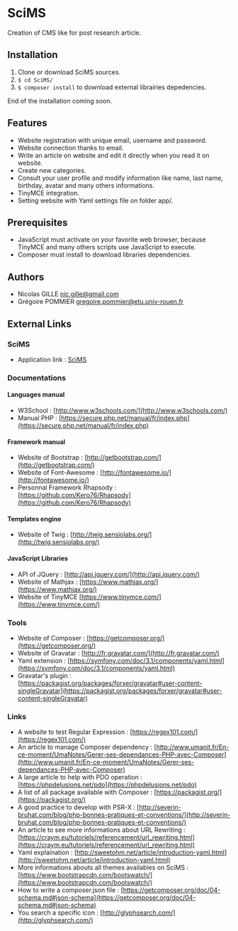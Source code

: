# SciMS
Creation of CMS like for post research article.

## Installation
1. Clone or download SciMS sources.
2. `$ cd SciMS/`
3. `$ composer install` to download external librairies depedencies.

End of the installation coming soon.

## Features
* Website registration with unique email, username and password.
* Website connection thanks to email.
* Write an article on website and edit it directly when you read it on website.
* Create new categories.
* Consult your user profile and modify information like name, last name, birthday, avatar and many others informations.
* TinyMCE integration.
* Setting website with Yaml settings file on folder app/.

## Prerequisites
* JavaScript must activate on your favorite web browser, because TinyMCE and many others scripts use JavaScript to execute.
* Composer must install to download libraries dependencies.

## Authors
* Nicolas GILLE <nic.gille@gmail.com>
* Grégoire POMMIER <gregoire.pommier@etu.univ-rouen.fr>


## External Links
### SciMS
* Application link : [SciMS](http://scims.nicolas-gille.fr/web/index.php)

### Documentations
#### Languages manual
* W3School : [http://www.w3schools.com/](http://www.w3schools.com/)
* Manual PHP : [https://secure.php.net/manual/fr/index.php](https://secure.php.net/manual/fr/index.php)

#### Framework manual
* Website of Bootstrap : [http://getbootstrap.com/](http://getbootstrap.com/)
* Website of Font-Awesome : [http://fontawesome.io/](http://fontawesome.io/)
* Personnal Framework Rhapsody : [https://github.com/Kero76/Rhapsody](https://github.com/Kero76/Rhapsody)

#### Templates engine
* Website of Twig : [http://twig.sensiolabs.org/](http://twig.sensiolabs.org/)

#### JavaScript Libraries
* API of JQuery : [http://api.jquery.com/](http://api.jquery.com/)
* Website of Mathjax : [https://www.mathjax.org/](https://www.mathjax.org/)
* Website of TinyMCE [https://www.tinymce.com/](https://www.tinymce.com/)

### Tools
* Website of Composer : [https://getcomposer.org/](https://getcomposer.org/)
* Website of Gravatar : [http://fr.gravatar.com/](http://fr.gravatar.com/)
* Yaml extension : [https://symfony.com/doc/3.1/components/yaml.html](https://symfony.com/doc/3.1/components/yaml.html)
* Gravatar's plugin : [https://packagist.org/packages/forxer/gravatar#user-content-singleGravatar](https://packagist.org/packages/forxer/gravatar#user-content-singleGravatar)

### Links
* A website to test Regular Expression : [https://regex101.com/](https://regex101.com/)
* An article to manage Composer dependency : [http://www.umanit.fr/En-ce-moment/UmaNotes/Gerer-ses-dependances-PHP-avec-Composer](http://www.umanit.fr/En-ce-moment/UmaNotes/Gerer-ses-dependances-PHP-avec-Composer)
* A large article to help with PDO operation : [https://phpdelusions.net/pdo](https://phpdelusions.net/pdo)
* A list of all package available with Composer : [https://packagist.org/](https://packagist.org/)
* A good practice to develop with PSR-X : [http://severin-bruhat.com/blog/php-bonnes-pratiques-et-conventions/](http://severin-bruhat.com/blog/php-bonnes-pratiques-et-conventions/)
* An article to see more informations about URL Rewriting : [https://craym.eu/tutoriels/referencement/url_rewriting.html](https://craym.eu/tutoriels/referencement/url_rewriting.html)
* Yaml explaination : [http://sweetohm.net/article/introduction-yaml.html](http://sweetohm.net/article/introduction-yaml.html)
* More informations abouts all themes availables on SciMS : [https://www.bootstrapcdn.com/bootswatch/](https://www.bootstrapcdn.com/bootswatch/)
* How to write a composer.json file : [https://getcomposer.org/doc/04-schema.md#json-schema](https://getcomposer.org/doc/04-schema.md#json-schema)
* You search a specific icon : [http://glyphsearch.com/](http://glyphsearch.com/)
